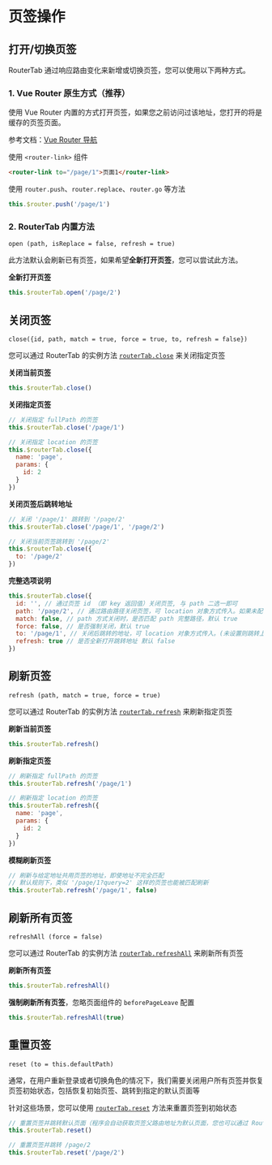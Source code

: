 # 页签操作

## 打开/切换页签

RouterTab 通过响应路由变化来新增或切换页签，您可以使用以下两种方式。

### 1. Vue Router 原生方式（推荐）

使用 Vue Router 内置的方式打开页签，如果您之前访问过该地址，您打开的将是缓存的页签页面。

参考文档：[Vue Router 导航](https://router.vuejs.org/zh/guide/essentials/navigation.html)

使用 `<router-link>` 组件

```html
<router-link to="/page/1">页面1</router-link>
```

使用 `router.push`、`router.replace`、`router.go` 等方法

```javascript
this.$router.push('/page/1')
```

### 2. RouterTab 内置方法

`open (path, isReplace = false, refresh = true)`

此方法默认会刷新已有页签，如果希望**全新打开页签**，您可以尝试此方法。

<doc-links api="#routertab-open" demo="/default/"></doc-links>

**全新打开页签**

```javascript
this.$routerTab.open('/page/2')
```

## 关闭页签

`close({id, path, match = true, force = true, to, refresh = false})`

您可以通过 RouterTab 的实例方法 [`routerTab.close`](../../api/README.md#routertab-close) 来关闭指定页签

<doc-links api="#routertab-close" demo="/default/"></doc-links>

**关闭当前页签**

```js
this.$routerTab.close()
```

**关闭指定页签**

```js
// 关闭指定 fullPath 的页签
this.$routerTab.close('/page/1')

// 关闭指定 location 的页签
this.$routerTab.close({
  name: 'page',
  params: {
    id: 2
  }
})
```

**关闭页签后跳转地址**

```js
// 关闭 '/page/1' 跳转到 '/page/2'
this.$routerTab.close('/page/1', '/page/2')

// 关闭当前页签跳转到 '/page/2'
this.$routerTab.close({
  to: '/page/2'
})
```

**完整选项说明**

```js
this.$routerTab.close({
  id: '', // 通过页签 id （即 key 返回值）关闭页签, 与 path 二选一即可
  path: '/page/2', // 通过路由路径关闭页签，可 location 对象方式传入。如果未配置 id 和 path 则关闭当前页签
  match: false, // path 方式关闭时，是否匹配 path 完整路径，默认 true
  force: false, // 是否强制关闭，默认 true
  to: '/page/1', // 关闭后跳转的地址，可 location 对象方式传入。(未设置则跳转上一个页签，最后一个页签默认关闭后跳转默认页)
  refresh: true // 是否全新打开跳转地址 默认 false
})
```

## 刷新页签

`refresh (path, match = true, force = true)`

您可以通过 RouterTab 的实例方法 [`routerTab.refresh`](../../api/README.md#routertab-refresh) 来刷新指定页签

<doc-links api="#routertab-refresh" demo="/default/"></doc-links>

**刷新当前页签**

```js
this.$routerTab.refresh()
```

**刷新指定页签**

```js
// 刷新指定 fullPath 的页签
this.$routerTab.refresh('/page/1')

// 刷新指定 location 的页签
this.$routerTab.refresh({
  name: 'page',
  params: {
    id: 2
  }
})
```

**模糊刷新页签**

```js
// 刷新与给定地址共用页签的地址，即使地址不完全匹配
// 默认规则下，类似 '/page/1?query=2' 这样的页签也能被匹配刷新
this.$routerTab.refresh('/page/1', false)
```

## 刷新所有页签

`refreshAll (force = false)`

您可以通过 RouterTab 的实例方法 [`routerTab.refreshAll`](../../api/README.md#routertab-refreshall) 来刷新所有页签

**刷新所有页签**

```js
this.$routerTab.refreshAll()
```

**强制刷新所有页签**，忽略页面组件的 `beforePageLeave` 配置

```js
this.$routerTab.refreshAll(true)
```

## 重置页签

`reset (to = this.defaultPath)`

通常，在用户重新登录或者切换角色的情况下，我们需要关闭用户所有页签并恢复页签初始状态，包括恢复初始页签、跳转到指定的默认页面等

针对这些场景，您可以使用 [`routerTab.reset`](../../api/README.md#routertab-reset) 方法来重置页签到初始状态

```js
// 重置页签并跳转默认页面（程序会自动获取页签父路由地址为默认页面，您也可以通过 RouterTab 的 'default-page' 来指定）
this.$routerTab.reset()

// 重置页签并跳转 /page/2
this.$routerTab.reset('/page/2')
```
